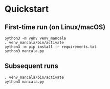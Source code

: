 # Quickstart

## First-time run (on Linux/macOS)

```
python3 -m venv venv_mancala
. venv_mancala/bin/activate
python3 -m pip install -r requirements.txt
python3 mancala.py
```

## Subsequent runs

```
. venv_mancala/bin/activate
python3 mancala.py
```
